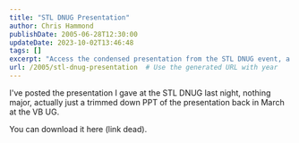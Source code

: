 ```yaml
---
title: "STL DNUG Presentation"
author: Chris Hammond
publishDate: 2005-06-28T12:30:00
updateDate: 2023-10-02T13:46:48
tags: []
excerpt: "Access the condensed presentation from the STL DNUG event, a shortened version of the VB UG talk in March. Download it for insights and key takeaways."
url: /2005/stl-dnug-presentation  # Use the generated URL with year
---
```

<p>I&#39;ve posted the presentation I gave at the STL DNUG last night, nothing major, actually just a trimmed down PPT of the presentation back in March at the VB UG.</p>  <p>You can download it here (link dead).</p> 

